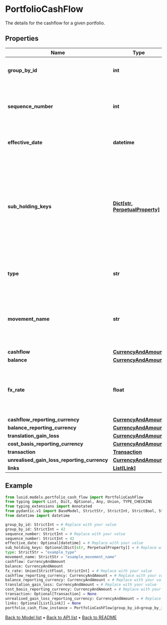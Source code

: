 # PortfolioCashFlow

The details for the cashflow for a given portfolio.
## Properties
Name | Type | Description | Notes
------------ | ------------- | ------------- | -------------
**group_by_id** | **int** | The groupBy subHoldings and currency. | 
**sequence_number** | **int** | Sequence number determining the order of the cash flow records. | 
**effective_date** | **datetime** | Indicates the date when the cash-flow settles. | [optional] 
**sub_holding_keys** | [**Dict[str, PerpetualProperty]**](PerpetualProperty.md) | The sub-holding properties which identify the holding. Each property will be from the &#39;Transaction&#39; domain. These are configured on a transaction portfolio. | [optional] 
**type** | **str** | Indicates the record type (Closed, Open, Activity). | 
**movement_name** | **str** | Indicates the specific movement of the transaction that generated this cash flow. | 
**cashflow** | [**CurrencyAndAmount**](CurrencyAndAmount.md) |  | 
**balance** | [**CurrencyAndAmount**](CurrencyAndAmount.md) |  | 
**fx_rate** | **float** | Exchange rate between the currency of this cash flow and the reporting currency. | 
**cashflow_reporting_currency** | [**CurrencyAndAmount**](CurrencyAndAmount.md) |  | 
**balance_reporting_currency** | [**CurrencyAndAmount**](CurrencyAndAmount.md) |  | 
**translation_gain_loss** | [**CurrencyAndAmount**](CurrencyAndAmount.md) |  | 
**cost_basis_reporting_currency** | [**CurrencyAndAmount**](CurrencyAndAmount.md) |  | 
**transaction** | [**Transaction**](Transaction.md) |  | [optional] 
**unrealised_gain_loss_reporting_currency** | [**CurrencyAndAmount**](CurrencyAndAmount.md) |  | 
**links** | [**List[Link]**](Link.md) |  | [optional] 
## Example

```python
from lusid.models.portfolio_cash_flow import PortfolioCashFlow
from typing import List, Dict, Optional, Any, Union, TYPE_CHECKING
from typing_extensions import Annotated
from pydantic.v1 import BaseModel, StrictStr, StrictInt, StrictBool, StrictFloat, StrictBytes, Field, validator, ValidationError, conlist, constr
from datetime import datetime

group_by_id: StrictInt = # Replace with your value
group_by_id: StrictInt = 42
sequence_number: StrictInt = # Replace with your value
sequence_number: StrictInt = 42
effective_date: Optional[datetime] = # Replace with your value
sub_holding_keys: Optional[Dict[str, PerpetualProperty]] = # Replace with your value
type: StrictStr = "example_type"
movement_name: StrictStr = "example_movement_name"
cashflow: CurrencyAndAmount
balance: CurrencyAndAmount
fx_rate: Union[StrictFloat, StrictInt] = # Replace with your value
cashflow_reporting_currency: CurrencyAndAmount = # Replace with your value
balance_reporting_currency: CurrencyAndAmount = # Replace with your value
translation_gain_loss: CurrencyAndAmount = # Replace with your value
cost_basis_reporting_currency: CurrencyAndAmount = # Replace with your value
transaction: Optional[Transaction] = None
unrealised_gain_loss_reporting_currency: CurrencyAndAmount = # Replace with your value
links: Optional[List[Link]] = None
portfolio_cash_flow_instance = PortfolioCashFlow(group_by_id=group_by_id, sequence_number=sequence_number, effective_date=effective_date, sub_holding_keys=sub_holding_keys, type=type, movement_name=movement_name, cashflow=cashflow, balance=balance, fx_rate=fx_rate, cashflow_reporting_currency=cashflow_reporting_currency, balance_reporting_currency=balance_reporting_currency, translation_gain_loss=translation_gain_loss, cost_basis_reporting_currency=cost_basis_reporting_currency, transaction=transaction, unrealised_gain_loss_reporting_currency=unrealised_gain_loss_reporting_currency, links=links)

```

[Back to Model list](../README.md#documentation-for-models) &#8226; [Back to API list](../README.md#documentation-for-api-endpoints) &#8226; [Back to README](../README.md)

